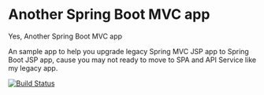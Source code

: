 # Another Spring Boot MVC app

Yes, Another Spring Boot MVC app

An sample app to help you upgrade legacy Spring MVC JSP app to Spring Boot JSP app, cause you may not ready to move to SPA and API Service like my legacy app. 

[![Build Status](https://travis-ci.org/benweizhu/another-spring-boot-mvc.svg?branch=master)](https://travis-ci.org/benweizhu/another-spring-boot-mvc)